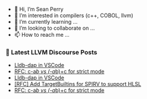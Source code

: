 - 👋 Hi, I’m Sean Perry
- 👀 I’m interested in compilers (c++, COBOL, llvm)
- 🌱 I’m currently learning ...
- 💞️ I’m looking to collaborate on ...
- 📫 How to reach me ...

<!---
s66perry/s66perry is a ✨ special ✨ repository because its `README.md` (this file) appears on your GitHub profile.
You can click the Preview link to take a look at your changes.
--->
### 📕 Latest LLVM Discourse Posts

<!-- DISCOURSE-LLVM:START -->
- [Lldb-dap in VSCode](https://discourse.llvm.org/t/lldb-dap-in-vscode/83771#post_4)
- [RFC: c-a*b vs &lpar;-a*b&rpar;+c for strict mode](https://discourse.llvm.org/t/rfc-c-a-b-vs-a-b-c-for-strict-mode/83745#post_10)
- [Lldb-dap in VSCode](https://discourse.llvm.org/t/lldb-dap-in-vscode/83771#post_3)
- [[RFC] Add TargetBuiltins for SPIRV to support HLSL](https://discourse.llvm.org/t/rfc-add-targetbuiltins-for-spirv-to-support-hlsl/83329#post_11)
- [RFC: c-a*b vs &lpar;-a*b&rpar;+c for strict mode](https://discourse.llvm.org/t/rfc-c-a-b-vs-a-b-c-for-strict-mode/83745#post_9)
<!-- DISCOURSE-LLVM:END -->
